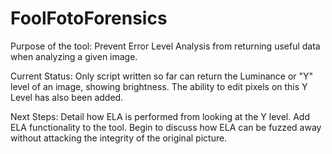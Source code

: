 FoolFotoForensics
=================

Purpose of the tool: Prevent Error Level Analysis from returning useful data when analyzing a given image. 

Current Status: Only script written so far can return the Luminance or "Y" level of an image, showing brightness. The ability to edit pixels on this Y Level has also been added. 

Next Steps: Detail how ELA is performed from looking at the Y level. Add ELA functionality to the tool. Begin to discuss how ELA can be fuzzed away without attacking the integrity of the original picture. 
